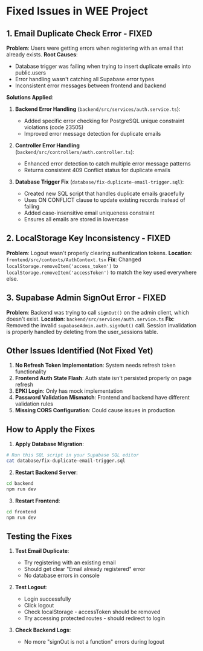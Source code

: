 # Fixed Issues in WEE Project

## 1. Email Duplicate Check Error - FIXED
**Problem**: Users were getting errors when registering with an email that already exists.
**Root Causes**: 
- Database trigger was failing when trying to insert duplicate emails into public.users
- Error handling wasn't catching all Supabase error types
- Inconsistent error messages between frontend and backend

**Solutions Applied**:
1. **Backend Error Handling** (`backend/src/services/auth.service.ts`):
   - Added specific error checking for PostgreSQL unique constraint violations (code 23505)
   - Improved error message detection for duplicate emails
   
2. **Controller Error Handling** (`backend/src/controllers/auth.controller.ts`):
   - Enhanced error detection to catch multiple error message patterns
   - Returns consistent 409 Conflict status for duplicate emails

3. **Database Trigger Fix** (`database/fix-duplicate-email-trigger.sql`):
   - Created new SQL script that handles duplicate emails gracefully
   - Uses ON CONFLICT clause to update existing records instead of failing
   - Added case-insensitive email uniqueness constraint
   - Ensures all emails are stored in lowercase

## 2. LocalStorage Key Inconsistency - FIXED
**Problem**: Logout wasn't properly clearing authentication tokens.
**Location**: `frontend/src/contexts/AuthContext.tsx`
**Fix**: Changed `localStorage.removeItem('access_token')` to `localStorage.removeItem('accessToken')` to match the key used everywhere else.

## 3. Supabase Admin SignOut Error - FIXED
**Problem**: Backend was trying to call `signOut()` on the admin client, which doesn't exist.
**Location**: `backend/src/services/auth.service.ts`
**Fix**: Removed the invalid `supabaseAdmin.auth.signOut()` call. Session invalidation is properly handled by deleting from the user_sessions table.

## Other Issues Identified (Not Fixed Yet)
1. **No Refresh Token Implementation**: System needs refresh token functionality
2. **Frontend Auth State Flash**: Auth state isn't persisted properly on page refresh
3. **EPKI Login**: Only has mock implementation
4. **Password Validation Mismatch**: Frontend and backend have different validation rules
5. **Missing CORS Configuration**: Could cause issues in production

## How to Apply the Fixes

1. **Apply Database Migration**:
```bash
# Run this SQL script in your Supabase SQL editor
cat database/fix-duplicate-email-trigger.sql
```

2. **Restart Backend Server**:
```bash
cd backend
npm run dev
```

3. **Restart Frontend**:
```bash
cd frontend
npm run dev
```

## Testing the Fixes

1. **Test Email Duplicate**:
   - Try registering with an existing email
   - Should get clear "Email already registered" error
   - No database errors in console

2. **Test Logout**:
   - Login successfully
   - Click logout
   - Check localStorage - accessToken should be removed
   - Try accessing protected routes - should redirect to login

3. **Check Backend Logs**:
   - No more "signOut is not a function" errors during logout